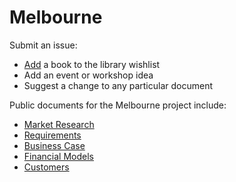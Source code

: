 # Melbourne

Submit an issue:
- [Add](https://github.com/unspentspace/melbourne/issues/new/choose) a book to the library wishlist
- Add an event or workshop idea
- Suggest a change to any particular document

Public documents for the Melbourne project include:

- [Market Research](./research)
- [Requirements](./requirements)
- [Business Case](./business_case)
- [Financial Models](./financial_models)
- [Customers](./customers)
